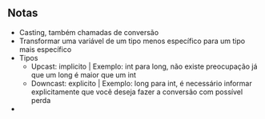 ## Notas
- Casting, também chamadas de conversão
- Transformar uma variável de um tipo menos específico para um tipo mais específico
- Tipos
  - Upcast: implicito | Exemplo: int para long, não existe preocupação já que um long é maior que um int
  - Downcast: explicito | Exemplo: long para int, é necessário informar explicitamente que você deseja fazer a conversão com possível perda
- 
